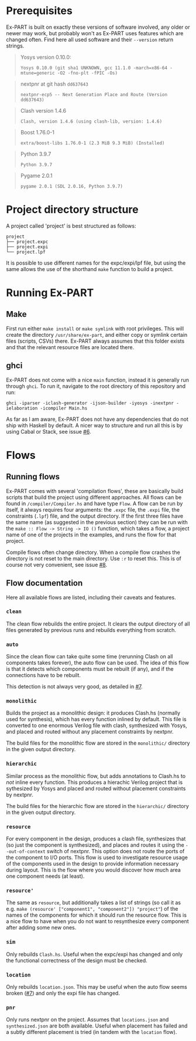 # Prerequisites

Ex-PART is built on exactly these versions of software involved, any older or newer may work, but probably won't as Ex-PART uses features which are changed often. Find here all used software and their `--version` return strings.

> Yosys version 0.10.0:
> 
> 
> `Yosys 0.10.0 (git sha1 UNKNOWN, gcc 11.1.0 -march=x86-64 -mtune=generic -O2 -fno-plt -fPIC -Os)`
> 

> nextpnr at git hash `dd637643`
> 
> 
> `nextpnr-ecp5 -- Next Generation Place and Route (Version dd637643)`
> 

> Clash version 1.4.6
> 
> 
> `Clash, version 1.4.6 (using clash-lib, version: 1.4.6)`
> 

> Boost 1.76.0-1
> 
> 
> `extra/boost-libs 1.76.0-1 (2.3 MiB 9.3 MiB) (Installed)`
> 

> Python 3.9.7
> 
> 
> `Python 3.9.7`
> 

> Pygame 2.0.1
> 
> 
> `pygame 2.0.1 (SDL 2.0.16, Python 3.9.7)`
> 

# Project directory structure

A project called 'project' is best structured as follows:

```
project
├── project.expc
├── project.expi
└── project.lpf
```

It is possible to use different names for the expc/expi/lpf file, but using the same allows the use of the shorthand `make` function to build a project.

# Running Ex-PART

## Make

First run either `make install` or `make symlink` with root privileges. This will create the directory `/usr/share/ex-part`, and either copy or symlink certain files (scripts, CSVs) there. Ex-PART always assumes that this folder exists and that the relevant resource files are located there.

## ghci

Ex-PART does not come with a nice `main` function, instead it is generally run through `ghci`. To run it, navigate to the root directory of this repository and run:

```
ghci -iparser -iclash-generator -ijson-builder -iyosys -inextpnr -ielaboration -icompiler Main.hs
```

As far as I am aware, Ex-PART does not have any dependencies that do not ship with Haskell by default. A nicer way to structure and run all this is by using Cabal or Stack, see issue [#6](https://github.com/PietPtr/Ex-PART/issues/6). 

# Flows

## Running flows

Ex-PART comes with several 'compilation flows', these are basically build scripts that build the project using different approaches. All flows can be found in `/compiler/Compiler.hs` and have type `Flow`. A flow can be run by itself, it always requires four arguments: the `.expc` file, the `.expi` file, the constraints (`.lpf`) file, and the output directory. If the first three files have the same name (as suggested in the previous section) they can be run with the `make :: Flow -> String -> IO ()` function, which takes a flow, a project name of one of the projects in the examples, and runs the flow for that project.

Compile flows often change directory. When a compile flow crashes the directory is not reset to the main directory. Use `:r` to reset this. This is of course not very convenient, see issue [#8](https://github.com/PietPtr/Ex-PART/issues/8).

## Flow documentation

Here all available flows are listed, including their caveats and features.

### `clean`

The clean flow rebuilds the entire project. It clears the output directory of all files generated by previous runs and rebuilds everything from scratch. 

### `auto`

Since the clean flow can take quite some time (rerunning Clash on all components takes forever), the auto flow can be used. The idea of this flow is that it detects which components must be rebuilt (if any), and if the connections have to be rebuilt. 

This detection is not always very good, as detailed in [#7](https://github.com/PietPtr/Ex-PART/issues/7).

### `monolithic`

Builds the project as a monolithic design: it produces Clash.hs (normally used for synthesis), which has every function inlined by default. This file is converted to one enormous Verilog file with clash, synthesized with Yosys, and placed and routed without any placement constraints by nextpnr. 

The build files for the monolithic flow are stored in the `monolithic/` directory in the given output directory.

### `hierarchic`

Similar process as the monolithic flow, but adds annotations to Clash.hs to _not_ inline every function. This produces a hierachic Verilog project that is sythesized by Yosys and placed and routed without placement constraints by nextpnr.

The build files for the hierarchic flow are stored in the `hierarchic/` directory in the given output directory.

### `resource`

For every component in the design, produces a clash file, synthesizes that (so just the component is synthesized), and places and routes it using the `--out-of-context` switch of nextpnr. This option does not route the ports of the component to I/O ports. This flow is used to investigate resource usage of the components used in the design to provide information necessary during layout. This is the flow where you would discover how much area one component needs (at least).

### `resource'`

The same as `resource`, but additionally takes a list of strings (so call it as e.g. `make (resource' ["component1", "component2"]) "project"`) of the names of the components for which it should run the resource flow. This is a nice flow to have when you do not want to resynthesize every component after adding some new ones.

### `sim`

Only rebuilds `Clash.hs`. Useful when the expc/expi has changed and only the functional correctness of the design must be checked.

### `location`

Only rebuilds `location.json`. This may be useful when the auto flow seems broken ([#7](https://github.com/PietPtr/Ex-PART/issues/7)) and only the expi file has changed.

### `pnr`

Only runs nextpnr on the project. Assumes that `locations.json` and `synthesized.json` are both available. Useful when placement has failed and a subtly different placement is tried (in tandem with the `location` flow).

